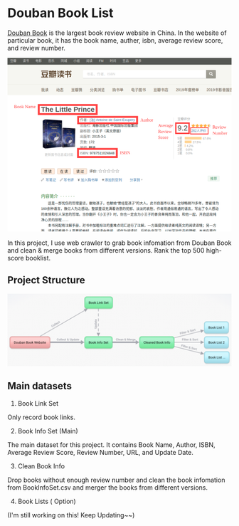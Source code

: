 # Douban Book List

[Douban Book](https://book.douban.com) is the largest book review website in China. 
In the website of particular book, it has the book name, auther, isbn, average review score, and review number.

![webpage](https://github.com/Jiashuo-Sun/DoubanBookList/blob/master/demo_image/page.png)

In this project, I use web crawler to grab book infomation from Douban Book and clean & merge books from different versions. Rank the top 500 high-score booklist. 


## Project Structure

![Structure](https://github.com/Jiashuo-Sun/DoubanBookList/blob/master/demo_image/Structure.png)

## Main datasets
1. Book Link Set

Only record book links.

2. Book Info Set (Main)

The main dataset for this project. It contains Book Name, Author, ISBN, Average Review Score, Review Number, URL, and Update Date.


3. Clean Book Info

Drop books without enough review number and clean the book infomation from BookInfoSet.csv and merger the books from different versions.

4. Book Lists ( Option)

(I'm still working on this! Keep Updating~~)
